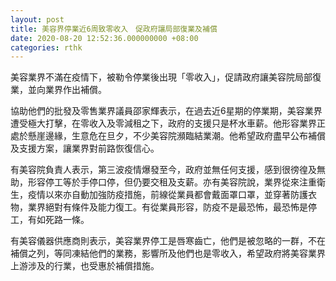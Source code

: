 ```yaml
---
layout: post
title: 美容界停業近6周致零收入　促政府讓局部復業及補償　
date: 2020-08-20 12:52:36.000000000 +08:00
categories: rthk
---
```


美容業界不滿在疫情下，被勒令停業後出現「零收入」，促請政府讓美容院局部復業，並向業界作出補償。

協助他們的批發及零售業界議員邵家輝表示，在過去近6星期的停業期，美容業界遭受極大打擊，在零收入及零減租之下，政府的支援只是杯水車薪。他形容業界正處於懸崖邊緣，生意危在旦夕，不少美容院瀕臨結業潮。他希望政府盡早公布補償及支援方案，讓業界對前路恢復信心。

有美容院負責人表示，第三波疫情爆發至今，政府並無任何支援，感到很徬徨及無助，形容停工等於手停口停，但仍要交租及支薪。亦有美容院說，業界從來注重衛生，疫情以來亦自動加強防疫措施，前線從業員都會戴面罩口罩，並穿著防護衣物，業界絕對有條件及能力復工。有從業員形容，防疫不是最恐怖，最恐怖是停工，有如死路一條。

有美容儀器供應商則表示，美容業界停工是唇寒齒亡，他們是被忽略的一群，不在補償之列，等同凍結他們的業務，影響所及他們也是零收入，希望政府將美容業界上游涉及的行業，也受惠於補償措施。
